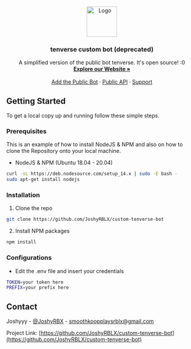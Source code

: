<!-- PROJECT LOGO -->
<br />
<p align="center">
  <a href="https://github.com/JoshyRBLX/custom-tenverse-bot">
    <img src="https://pileshare.com/u/NxYo4" alt="Logo" width="80" height="80">
  </a>

  <h3 align="center">tenverse custom bot (deprecated)</h3>

  <p align="center">
    A simplified version of the public bot tenverse. It's open source! :0
    <br />
    <a href="https://tenverse.link/"><strong>Explore our Website »</strong></a>
    <br />
    <br />
    <a href="https://get.tenverse.link">Add the Public Bot</a>
    ·
    <a href="https://api.tenverse.link">Public API</a>
    ·
    <a href="https://discord.tenverse.link">Support</a>
  </p>
</p>

<!-- GETTING STARTED -->
## Getting Started

To get a local copy up and running follow these simple steps.

### Prerequisites

This is an example of how to install NodeJS & NPM and also on how to clone the Repository onto your local machine.
* NodeJS & NPM (Ubuntu 18.04 - 20.04)
```sh
curl -sL https://deb.nodesource.com/setup_14.x | sudo -E bash -
sudo apt-get install nodejs
```

### Installation

1. Clone the repo
```sh
git clone https://github.com/JoshyRBLX/custom-tenverse-bot
```
2. Install NPM packages
```sh
npm install
```

### Configurations

* Edit the .env file and insert your credentials
```sh
TOKEN=your token here
PREFIX=your prefix here
```

<!-- CONTACT -->
## Contact

Joshyyy - [@JoshyRBX](https://twitter.com/JoshyRBX) - smoothkoopplaysrblx@gmail.com

Project Link: [https://github.com/JoshyRBLX/custom-tenverse-bot](https://github.com/JoshyRBLX/custom-tenverse-bot)
